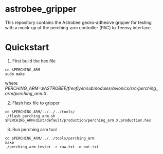astrobee_gripper
========
This repository contains the Astrobee gecko-adhesive gripper for testing with a mock-up of the perching-arm controller (PAC) to Teensy interface.

# Quickstart
1. First build the hex file
```
cd $PERCHING_ARM
sudo make
```
where *PERCHING_ARM=$ASTROBEE/freeflyer/submodules/avionics/src/perching_arm/perching_arm.X*.

2. Flash hex file to gripper
```
cd $PERCHING_ARM/../../../tools/
./flash_perching_arm.sh $PERCHING_ARM/dist/default/production/perching_arm.X.production.hex
```

3. Run perching arm tool
```
cd $PERCHING_ARM/../../tools/perching_arm
make
./perching_arm_tester -r raw.txt -o out.txt
```

